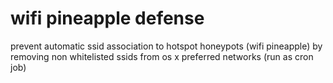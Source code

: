 # wifi pineapple defense

prevent automatic ssid association to hotspot honeypots (wifi pineapple) by removing non whitelisted ssids from os x preferred networks (run as cron job)
